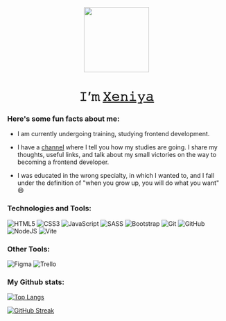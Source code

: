 <div id="header" align="center">
<img src="https://i.giphy.com/media/v1.Y2lkPTc5MGI3NjExZmpzOWI3aHVoZTN6anBwNXVkcXoyZXhjOTcwamgzanp4dnRyNDRxbiZlcD12MV9pbnRlcm5hbF9naWZfYnlfaWQmY3Q9Zw/x1CjxowaWEV1YXV47t/giphy.gif" width="150"/>
</div>
<h1 align="center">𝙸’𝚖 <a href="#" target="_blank">𝚇𝚎𝚗𝚒𝚢𝚊</a></h1>


### Here's some fun facts about me:

- I am currently undergoing training, studying frontend development.

- I have a [channel](https://t.me/xushacoding) where I tell you how my studies are going. I share my thoughts, useful links, and talk about my small victories on the way to becoming a frontend developer.

- I was educated in the wrong specialty, in which I wanted to, and I fall under the definition of "when you grow up, you will do what you want" 😄

### Technologies and Tools:

![HTML5](https://img.shields.io/badge/html5-%23E34F26.svg?style=for-the-badge&logo=html5&logoColor=white)
![CSS3](https://img.shields.io/badge/css3-%231572B6.svg?style=for-the-badge&logo=css3&logoColor=white)
![JavaScript](https://img.shields.io/badge/javascript-%23323330.svg?style=for-the-badge&logo=javascript&logoColor=%23F7DF1E)
![SASS](https://img.shields.io/badge/SASS-hotpink.svg?style=for-the-badge&logo=SASS&logoColor=white)
![Bootstrap](https://img.shields.io/badge/bootstrap-%238511FA.svg?style=for-the-badge&logo=bootstrap&logoColor=white)
![Git](https://img.shields.io/badge/git-%23F05033.svg?style=for-the-badge&logo=git&logoColor=white)
![GitHub](https://img.shields.io/badge/github-%23121011.svg?style=for-the-badge&logo=github&logoColor=white)
![NodeJS](https://img.shields.io/badge/node.js-6DA55F?style=for-the-badge&logo=node.js&logoColor=white)
![Vite](https://img.shields.io/badge/vite-%23646CFF.svg?style=for-the-badge&logo=vite&logoColor=white)

### Other Tools:

![Figma](https://img.shields.io/badge/figma-%23F24E1E.svg?style=for-the-badge&logo=figma&logoColor=white)
![Trello](https://img.shields.io/badge/Trello-%23026AA7.svg?style=for-the-badge&logo=Trello&logoColor=white)

### My Github stats:

[![Top Langs](https://github-readme-stats.vercel.app/api/top-langs/?username=Xeni-ya&layout=compact&card_width=844)](https://github.com/anuraghazra/github-readme-stats)

[![GitHub Streak](https://streak-stats.demolab.com?user=Xeni-ya&theme=noctis-minimus&hide_border=%D0%9B%D0%9E%D0%96%D0%AC&card_width=844)](https://git.io/streak-stats)

<!-- ### My Codewars Stats: -->

<!-- - 👋 Hi, I’m @Xeni-ya
- 👀 I’m interested in ...
- 🌱 I’m currently learning ...
- 💞️ I’m looking to collaborate on ...
- 📫 How to reach me ...
- 😄 Pronouns: ...
- ⚡ Fun fact: ... -->

<!---
Xeni-ya/Xeni-ya is a ✨ special ✨ repository because its `README.md` (this file) appears on your GitHub profile.
You can click the Preview link to take a look at your changes.
--->
